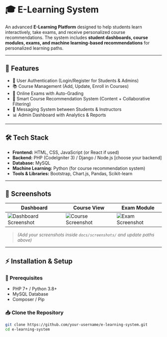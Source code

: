 # 🎓 E-Learning System

An advanced **E-Learning Platform** designed to help students learn interactively, take exams, and receive personalized course recommendations. The system includes **student dashboards, course modules, exams, and machine learning-based recommendations** for personalized learning paths.

---

## 🚀 Features
- 🔐 User Authentication (Login/Register for Students & Admins)  
- 📚 Course Management (Add, Update, Enroll in Courses)  
- 📝 Online Exams with Auto-Grading  
- 🤖 Smart Course Recommendation System (Content + Collaborative Filtering)  
- 💬 Messaging System between Students & Instructors  
- 📊 Admin Dashboard with Analytics & Reports  

---

## 🛠️ Tech Stack
- **Frontend:** HTML, CSS, JavaScript (or React if used)  
- **Backend:** PHP (CodeIgniter 3) / Django / Node.js [choose your backend]  
- **Database:** MySQL  
- **Machine Learning:** Python (for course recommendation system)  
- **Tools & Libraries:** Bootstrap, Chart.js, Pandas, Scikit-learn  

---

## 📸 Screenshots
| Dashboard | Course View | Exam Module |
|-----------|-------------|-------------|
| ![Dashboard Screenshot](docs/screenshots/dashboard.png) | ![Course Screenshot](docs/screenshots/course.png) | ![Exam Screenshot](docs/screenshots/exam.png) |

> *(Add your screenshots inside `docs/screenshots/` and update paths above)*  

---

## ⚡ Installation & Setup

### 🔧 Prerequisites
- PHP 7+ / Python 3.8+  
- MySQL Database  
- Composer / Pip  

### 📥 Clone the Repository
```bash
git clone https://github.com/your-username/e-learning-system.git
cd e-learning-system
